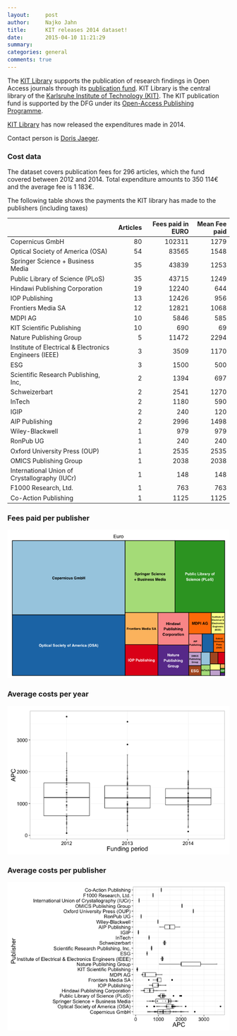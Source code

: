 ```yaml
---
layout:     post
author:		Najko Jahn
title:      KIT releases 2014 dataset!
date:       2015-04-10 11:21:29
summary:    
categories: general
comments: true
---
```




The [KIT Library](http://www.bibliothek.kit.edu/cms/english/) supports the publication of research findings in Open Access journals through its [publication fund](http://www.bibliothek.kit.edu/cms/english/kit-publication-fund.php). 
KIT Library is the central library of the [Karlsruhe Institute of Technology (KIT)](http://www.kit.edu/english/). The KIT publication fund is supported by the DFG under its [Open-Access Publishing Programme](http://www.dfg.de/en/research_funding/programmes/infrastructure/lis/funding_opportunities/open_access_publishing/index.html).

[KIT Library](http://www.bibliothek.kit.edu/cms/english/) has now released the expenditures made in 2014.

Contact person is [Doris Jaeger](https://www.bibliothek.kit.edu/cms/mitarbeiter_1399.php).

### Cost data



The dataset covers publication fees for 296 articles, which the fund covered between 2012 and 2014. Total expenditure amounts to 350 114€ and the average fee is 1 183€.

The following table shows the payments the KIT library has made to the publishers (including taxes)


|                                                       | Articles| Fees paid in EURO| Mean Fee paid|
|:------------------------------------------------------|--------:|-----------------:|-------------:|
|Copernicus GmbH                                        |       80|            102311|          1279|
|Optical Society of America (OSA)                       |       54|             83565|          1548|
|Springer Science + Business Media                      |       35|             43839|          1253|
|Public Library of Science (PLoS)                       |       35|             43715|          1249|
|Hindawi Publishing Corporation                         |       19|             12240|           644|
|IOP Publishing                                         |       13|             12426|           956|
|Frontiers Media SA                                     |       12|             12821|          1068|
|MDPI AG                                                |       10|              5846|           585|
|KIT Scientific Publishing                              |       10|               690|            69|
|Nature Publishing Group                                |        5|             11472|          2294|
|Institute of Electrical & Electronics Engineers (IEEE) |        3|              3509|          1170|
|ESG                                                    |        3|              1500|           500|
|Scientific Research Publishing, Inc,                   |        2|              1394|           697|
|Schweizerbart                                          |        2|              2541|          1270|
|InTech                                                 |        2|              1180|           590|
|IGIP                                                   |        2|               240|           120|
|AIP Publishing                                         |        2|              2996|          1498|
|Wiley-Blackwell                                        |        1|               979|           979|
|RonPub UG                                              |        1|               240|           240|
|Oxford University Press (OUP)                          |        1|              2535|          2535|
|OMICS Publishing Group                                 |        1|              2038|          2038|
|International Union of Crystallography (IUCr)          |        1|               148|           148|
|F1000 Research, Ltd.                                   |        1|               763|           763|
|Co-Action Publishing                                   |        1|              1125|          1125|

### Fees paid per publisher

![plot of chunk tree_kit](/figure/tree_kit-1.png) 

###  Average costs per year

![plot of chunk box_kit_year](/figure/box_kit_year-1.png) 

###  Average costs per publisher

![plot of chunk box_kit_publisher](/figure/box_kit_publisher-1.png) 

